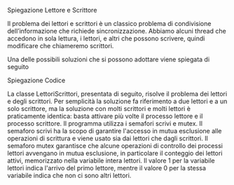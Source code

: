 Spiegazione Lettore e Scrittore

Il problema dei lettori e scrittori è un classico problema di condivisione dell’informazione che richiede sincronizzazione. Abbiamo alcuni thread che accedono in sola lettura, i lettori, e altri che possono scrivere, quindi modificare che chiameremo scrittori.

Una delle possibili soluzioni che si possono adottare viene spiegata di seguito



Spiegazione Codice

La classe LettoriScrittori, presentata di seguito, risolve il problema dei
lettori e degli scrittori. Per semplicità la soluzione fa riferimento a due
lettori e a un solo scrittore, ma la soluzione con molti scrittori e molti 
lettori è praticamente identica: basta attivare più volte il processo lettore e
il processo scrittore.
Il programma utilizza i semafori scrivi e mutex. Il semaforo scrivi ha la scopo
di garantire l'accesso in mutua esclusione alle operazioni di scrittura e viene
usato sia dai lettori che dagli scrittori. Il semaforo mutex garantisce che
alcune operazioni di controllo dei processi lettori avvengano in mutua
esclusione, in particolare il conteggio dei lettori attivi, memorizzato nella
variabile intera lettori. Il valore 1 per la variabile lettori indica l'arrivo
del primo lettore, mentre il valore 0 per la stessa variabile indica che non ci
sono altri lettori.